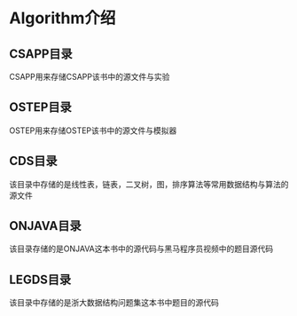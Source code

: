 # Algorithm介绍

## CSAPP目录
CSAPP用来存储CSAPP该书中的源文件与实验

## OSTEP目录
OSTEP用来存储OSTEP该书中的源文件与模拟器

## CDS目录
该目录中存储的是线性表，链表，二叉树，图，排序算法等常用数据结构与算法的源文件

## ONJAVA目录
该目录存储的是ONJAVA这本书中的源代码与黑马程序员视频中的题目源代码

## LEGDS目录
该目录中存储的是浙大数据结构问题集这本书中题目的源代码
